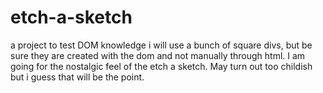 # etch-a-sketch
a project to test DOM knowledge
i will use a bunch of square divs, but be sure they are created with the dom and not manually through html.
I am going for the nostalgic feel of the etch a sketch. May turn out too childish but i guess that will be the point.